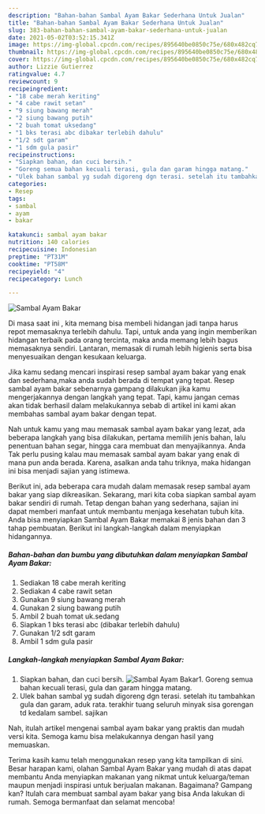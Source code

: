```yaml
---
description: "Bahan-bahan Sambal Ayam Bakar Sederhana Untuk Jualan"
title: "Bahan-bahan Sambal Ayam Bakar Sederhana Untuk Jualan"
slug: 383-bahan-bahan-sambal-ayam-bakar-sederhana-untuk-jualan
date: 2021-05-02T03:52:15.341Z
image: https://img-global.cpcdn.com/recipes/895640be0850c75e/680x482cq70/sambal-ayam-bakar-foto-resep-utama.jpg
thumbnail: https://img-global.cpcdn.com/recipes/895640be0850c75e/680x482cq70/sambal-ayam-bakar-foto-resep-utama.jpg
cover: https://img-global.cpcdn.com/recipes/895640be0850c75e/680x482cq70/sambal-ayam-bakar-foto-resep-utama.jpg
author: Lizzie Gutierrez
ratingvalue: 4.7
reviewcount: 9
recipeingredient:
- "18 cabe merah keriting"
- "4 cabe rawit setan"
- "9 siung bawang merah"
- "2 siung bawang putih"
- "2 buah tomat uksedang"
- "1 bks terasi abc dibakar terlebih dahulu"
- "1/2 sdt garam"
- "1 sdm gula pasir"
recipeinstructions:
- "Siapkan bahan, dan cuci bersih."
- "Goreng semua bahan kecuali terasi, gula dan garam hingga matang."
- "Ulek bahan sambal yg sudah digoreng dgn terasi. setelah itu tambahkan gula dan garam, aduk rata. terakhir tuang seluruh minyak sisa gorengan td kedalam sambel. sajikan"
categories:
- Resep
tags:
- sambal
- ayam
- bakar

katakunci: sambal ayam bakar 
nutrition: 140 calories
recipecuisine: Indonesian
preptime: "PT31M"
cooktime: "PT58M"
recipeyield: "4"
recipecategory: Lunch

---
```



![Sambal Ayam Bakar](https://img-global.cpcdn.com/recipes/895640be0850c75e/680x482cq70/sambal-ayam-bakar-foto-resep-utama.jpg)

Di masa  saat ini , kita memang bisa membeli hidangan jadi tanpa harus repot memasaknya terlebih dahulu. Tapi, untuk anda yang ingin memberikan hidangan terbaik pada orang tercinta, maka anda memang lebih bagus memasaknya sendiri. Lantaran, memasak di rumah lebih higienis serta bisa menyesuaikan dengan kesukaan keluarga.

Jika kamu sedang mencari inspirasi resep sambal ayam bakar yang enak dan sederhana,maka anda sudah berada di tempat yang tepat. Resep sambal ayam bakar  sebenarnya gampang dilakukan jika kamu mengerjakannya dengan langkah yang tepat. Tapi, kamu jangan cemas akan tidak berhasil dalam melakukannya 
sebab di artikel ini kami akan membahas sambal ayam bakar dengan tepat.  



Nah untuk kamu yang mau memasak sambal ayam bakar yang lezat, ada beberapa langkah yang bisa dilakukan, pertama memilih jenis bahan, lalu penentuan bahan segar, hingga cara membuat dan menyajikannya. Anda Tak perlu pusing kalau mau memasak sambal ayam bakar yang enak di mana pun anda berada. Karena, asalkan anda  tahu triknya, maka hidangan ini bisa menjadi sajian yang istimewa.

Berikut ini, ada beberapa cara mudah dalam memasak resep sambal ayam bakar yang siap dikreasikan. Sekarang, mari kita coba siapkan sambal ayam bakar sendiri di rumah. Tetap dengan bahan yang sederhana, sajian ini dapat memberi manfaat untuk membantu menjaga kesehatan tubuh kita. Anda bisa menyiapkan Sambal Ayam Bakar memakai 8 jenis bahan dan 3 tahap pembuatan. Berikut ini langkah-langkah dalam menyiapkan hidangannya.

<!--inarticleads1-->

##### Bahan-bahan dan bumbu yang dibutuhkan dalam menyiapkan Sambal Ayam Bakar:

1. Sediakan 18 cabe merah keriting
1. Sediakan 4 cabe rawit setan
1. Gunakan 9 siung bawang merah
1. Gunakan 2 siung bawang putih
1. Ambil 2 buah tomat uk.sedang
1. Siapkan 1 bks terasi abc (dibakar terlebih dahulu)
1. Gunakan 1/2 sdt garam
1. Ambil 1 sdm gula pasir




<!--inarticleads2-->

##### Langkah-langkah menyiapkan Sambal Ayam Bakar:

1. Siapkan bahan, dan cuci bersih.
<img src="https://img-global.cpcdn.com/steps/e10c641a03fe974c/160x128cq70/sambal-ayam-bakar-langkah-memasak-1-foto.jpg" alt="Sambal Ayam Bakar">1. Goreng semua bahan kecuali terasi, gula dan garam hingga matang.
1. Ulek bahan sambal yg sudah digoreng dgn terasi. setelah itu tambahkan gula dan garam, aduk rata. terakhir tuang seluruh minyak sisa gorengan td kedalam sambel. sajikan




Nah, itulah artikel mengenai  sambal ayam bakar  yang praktis dan mudah versi kita. Semoga kamu bisa melakukannya dengan hasil yang memuaskan. 

Terima kasih kamu telah menggunakan resep yang kita tampilkan di sini. Besar harapan kami, olahan  Sambal Ayam Bakar yang mudah di atas dapat membantu Anda menyiapkan makanan yang nikmat untuk keluarga/teman maupun menjadi inspirasi untuk berjualan makanan. Bagaimana? Gampang kan? Itulah cara membuat sambal ayam bakar yang bisa Anda lakukan di rumah. Semoga bermanfaat dan selamat mencoba!

